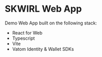 # SKWIRL Web App
Demo Web App built on the following stack:
- React for Web
- Typescript
- Vite
- Vatom Identity & Wallet SDKs
